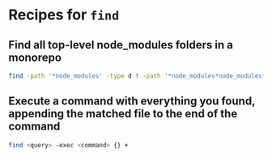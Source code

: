 # Recipes for `find`

## Find all top-level node_modules folders in a monorepo

```sh
find -path '*node_modules' -type d ! -path '*node_modules*node_modules*'
```

## Execute a command with everything you found, appending the matched file to the end of the command

```sh
find <query> -exec <command> {} +
```
